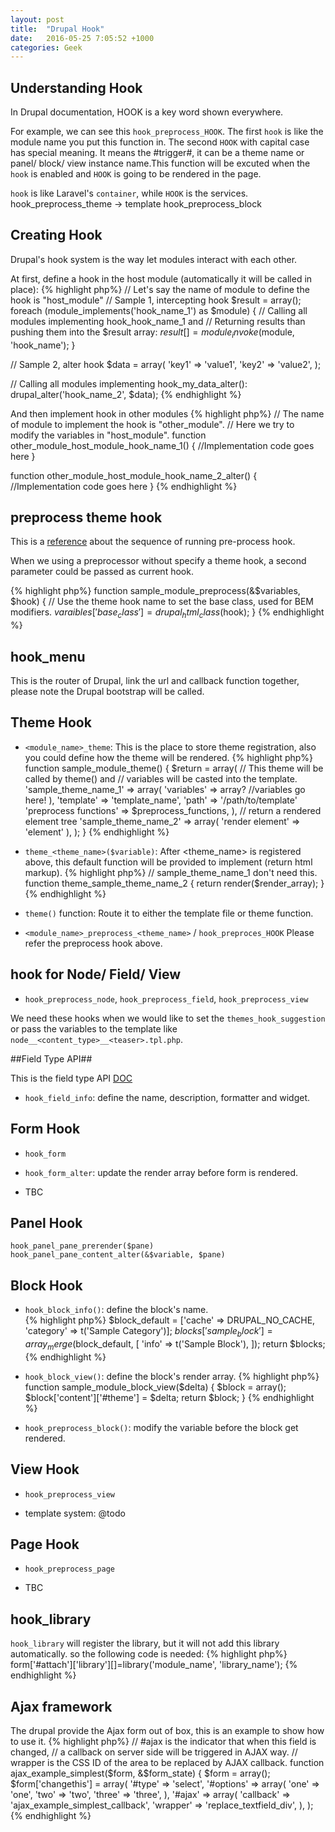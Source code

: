 ```yaml
---
layout: post
title:  "Drupal Hook"
date:   2016-05-25 7:05:52 +1000
categories: Geek
---
```


## Understanding Hook ##

In Drupal documentation, HOOK is a key word shown everywhere.

For example, we can see this `hook_preprocess_HOOK`. The first `hook` is like the module name you put this function in. The second `HOOK` with capital case has special meaning. It means the #trigger#, it can be a theme name or panel/ block/ view instance name.This function will be excuted when the `hook` is enabled and `HOOK` is going to be rendered in the page.

`hook` is like Laravel's `container`, while `HOOK` is the services.
hook_preprocess_theme -> template
hook_preprocess_block

## Creating Hook ##
Drupal's hook system is the way let modules interact with each other.

At first, define a hook in the host module (automatically it will be called in place):
{% highlight php%}
  // Let's say the name of module to define the hook is "host_module"
  // Sample 1, intercepting hook
  $result = array();
  foreach (module_implements('hook_name_1') as $module) {
    // Calling all modules implementing hook_hook_name_1 and 
    // Returning results than pushing them into the $result array:
    $result[] = module_invoke($module, 'hook_name');
  }

   // Sample 2, alter hook
   $data = array(
     'key1' => 'value1',
     'key2' => 'value2',
   );
   
   // Calling all modules implementing hook_my_data_alter():
   drupal_alter('hook_name_2', $data);
{% endhighlight %}

And then implement hook in other modules
{% highlight php%}
// The name of module to implement the hook is "other_module".
// Here we try to modify the variables in "host_module".
function other_module_host_module_hook_name_1() {
  //Implementation code goes here
}

function other_module_host_module_hook_name_2_alter() {
  //Implementation code goes here
}
{% endhighlight %}

## preprocess theme hook ##

This is a [reference](https://www.drupal.org/docs/7/theming/overriding-themable-output/setting-up-variables-for-use-in-a-template-preprocess-and)  about the sequence of running pre-process hook.

When we using a preprocessor without specify a theme hook, a second parameter could be passed as current hook.

{% highlight php%}
function sample_module_preprocess(&$variables, $hook) {
  // Use the theme hook name to set the base class, used for BEM modifiers.
  $varaibles['base_class'] = drupal_html_class($hook);
}
{% endhighlight %}


## hook_menu ##

This is the router of Drupal, link the url and callback function together, please note the Drupal bootstrap will be called.

## Theme Hook ##

- `<module_name>_theme`: This is the place to store theme registration, also you could define how the theme will be rendered.
{% highlight php%}
function sample_module_theme() {
 $return = array(
   // This theme will be called by theme() and 
   // variables will be casted into the template.
   'sample_theme_name_1' => array(
     'variables' => array?
       //variables go here!
     ),
     'template' => 'template_name',
     'path' => '/path/to/template'
     'preprocess functions' => $preprocess_functions,
   ),
   // return a rendered element tree
   'sample_theme_name_2' => array(
     'render element' => 'element'
   ),
 );
}
{% endhighlight %}

- `theme_<theme_name>($variable)`: After <theme_name> is registered above, this default function will be provided to implement (return html markup).
{% highlight php%}
// sample_theme_name_1 don't need this.
function theme_sample_theme_name_2 {
  return render($render_array);
}
{% endhighlight %}

 
- `theme()` function: Route it to either the template file or theme function.

- `<module_name>_preprocess_<theme_name>` / `hook_preproces_HOOK`
Please refer the preprocess hook above.

## hook for Node/ Field/ View ##

- `hook_preprocess_node`, `hook_preprocess_field`, `hook_preprocess_view`  

We need these hooks when we would like to set the `themes_hook_suggestion` or pass the variables to the template like `node__<content_type>__<teaser>.tpl.php`.

##Field Type API##

This is the field type API [DOC](https://api.drupal.org/api/drupal/modules%21field%21field.api.php/group/field_types/7.x)
 
- `hook_field_info`: define the name, description, formatter and widget. 

## Form Hook ##

- `hook_form` 

- `hook_form_alter`: update the render array before form is rendered.

- TBC

## Panel Hook ##
`hook_panel_pane_prerender($pane)`
`hook_panel_pane_content_alter(&$variable, $pane)`

## Block Hook ##

- `hook_block_info()`: define the block's name.  
{% highlight php%}
$block_default = ['cache' => DRUPAL_NO_CACHE, 'category' => t('Sample Category')];
$blocks['sample_block'] = array_merge($block_default, [
    'info' => t('Sample Block'),
  ]);
return $blocks;
{% endhighlight %}

- `hook_block_view()`: define the block's render array.
{% highlight php%}
function sample_module_block_view($delta) {
  $block = array();
  $block['content']['#theme'] = $delta;
  return $block;
}
{% endhighlight %}

- `hook_preprocess_block()`: modify the variable before the block get rendered.

## View Hook ##

- `hook_preprocess_view` 

- template system: @todo 


## Page Hook ##

- `hook_preprocess_page`

- TBC


## hook_library ##
`hook_library` will register the library, but it will not add this library automatically. so the following code is needed:
{% highlight php%}
form['#attach']['library'][]=library('module_name', 'library_name');
{% endhighlight %}


## Ajax framework ##

The drupal provide the Ajax form out of box, this is an example to show how to use it.
{% highlight php%}
// #ajax is the indicator that when this field is changed, 
// a callback on server side will be triggered in AJAX way.
// wrapper is the CSS ID of the area to be replaced by AJAX callback. 
function ajax_example_simplest($form, &$form_state) {
  $form = array();
  $form['changethis'] = array(
    '#type' => 'select',
    '#options' => array(
      'one' => 'one',
      'two' => 'two',
      'three' => 'three',
    ),
    '#ajax' => array(
      'callback' => 'ajax_example_simplest_callback',
      'wrapper' => 'replace_textfield_div',
     ),
  );
{% endhighlight %}
